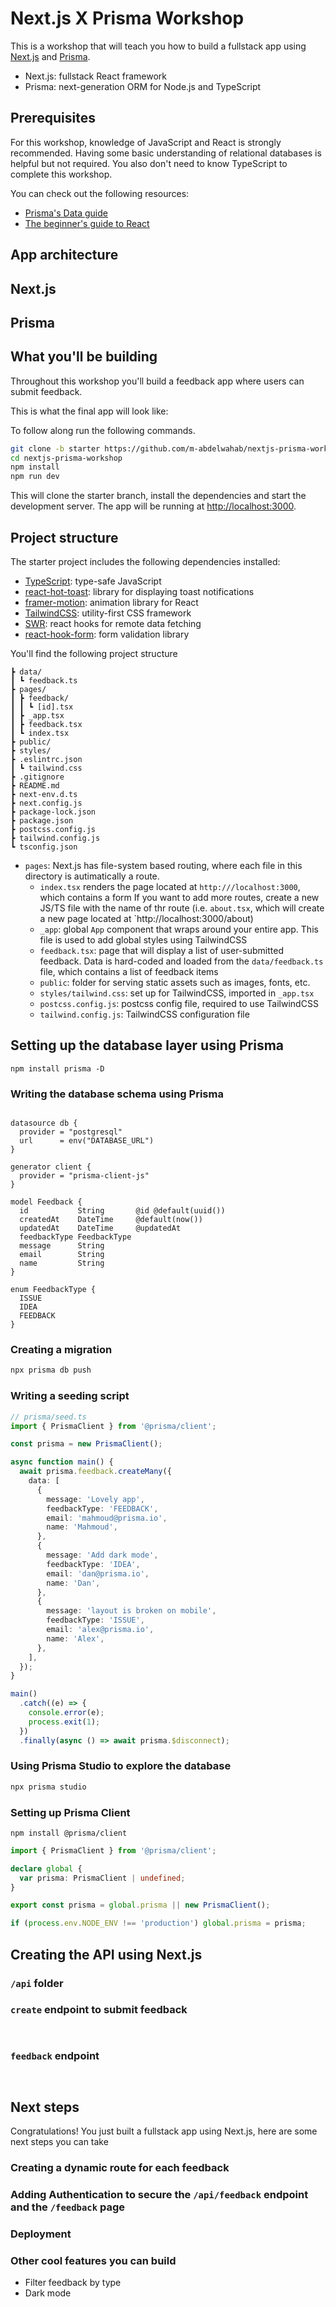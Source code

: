 # Next.js X Prisma Workshop

This is a workshop that will teach you how to build a fullstack app using [Next.js](https://nextjs.org) and [Prisma](https://prisma.io).

- Next.js: fullstack React framework
- Prisma: next-generation ORM for Node.js and TypeScript


## Prerequisites

For this workshop, knowledge of JavaScript and React is strongly recommended. Having some basic understanding of relational databases is helpful but not required. You also don't need to know TypeScript to complete this workshop.

You can check out the following resources:

- [Prisma's Data guide](https://prisma.io/dataguide)
- [The beginner's guide to React](https://egghead.io/courses/the-beginner-s-guide-to-react)


## App architecture

## Next.js



## Prisma

## What you'll be building

Throughout this workshop you'll build a feedback app where users can submit feedback.

This is what the final app will look like:



To follow along run the following commands. 

```bash
git clone -b starter https://github.com/m-abdelwahab/nextjs-prisma-workshop
cd nextjs-prisma-workshop
npm install 
npm run dev
```

This will clone the starter branch, install the dependencies and start the development server.
The app will be running at [http://localhost:3000](http://localhost:3000).

## Project structure

The starter project includes the following dependencies installed:

- [TypeScript](https://typescriptlang.org/): type-safe JavaScript
- [react-hot-toast](https://react-hot-toast.com/): library for displaying toast notifications
- [framer-motion](https://framer.com/motion): animation library for React
- [TailwindCSS](https://tailwindcss.com/): utility-first CSS framework
- [SWR](https://swr.vercel.app/): react hooks for remote data fetching
- [react-hook-form](https://react-hook-form.com/): form validation library


You'll find the following project structure

```feedback-app/
┣ data/
┃ ┗ feedback.ts
┣ pages/
┃ ┣ feedback/
┃ ┃ ┗ [id].tsx
┃ ┣ _app.tsx
┃ ┣ feedback.tsx
┃ ┗ index.tsx
┣ public/
┣ styles/
┣ .eslintrc.json
┃ ┗ tailwind.css
┣ .gitignore
┣ README.md
┣ next-env.d.ts
┣ next.config.js
┣ package-lock.json
┣ package.json
┣ postcss.config.js
┣ tailwind.config.js
┗ tsconfig.json
```

- `pages`: Next.js has file-system based routing, where each file in this directory is autimatically a route.
  -  `index.tsx` renders the page located at `http:///localhost:3000`, which contains a form If you want to add more routes, create a new JS/TS file with the name of thr route (i.e. `about.tsx`, which will create a new page located at `http://localhost:3000/about)
  -  `_app`: global `App` component that wraps around your entire app. This file is used to add global styles using TailwindCSS
  -  `feedback.tsx`: page that will display a list of user-submitted feedback. Data is hard-coded and loaded from the `data/feedback.ts` file, which contains a list of feedback items
  -  `public`: folder for serving static assets such as images, fonts, etc.
  -  `styles/tailwind.css`: set up for TailwindCSS, imported in `_app.tsx`
  -  `postcss.config.js`: postcss config file, required to use TailwindCSS
  -  `tailwind.config.js`: TailwindCSS configuration file

## Setting up the database layer using Prisma

```
npm install prisma -D
```

### Writing the database schema using Prisma


```prisma

datasource db {
  provider = "postgresql"
  url      = env("DATABASE_URL")
}

generator client {
  provider = "prisma-client-js"
}

model Feedback {
  id           String       @id @default(uuid())
  createdAt    DateTime     @default(now())
  updatedAt    DateTime     @updatedAt
  feedbackType FeedbackType
  message      String
  email        String
  name         String
}

enum FeedbackType {
  ISSUE
  IDEA
  FEEDBACK
}

```

### Creating a migration


```bash
npx prisma db push

```
### Writing a seeding script


```ts
// prisma/seed.ts
import { PrismaClient } from '@prisma/client';

const prisma = new PrismaClient();

async function main() {
  await prisma.feedback.createMany({
    data: [
      {
        message: 'Lovely app',
        feedbackType: 'FEEDBACK',
        email: 'mahmoud@prisma.io',
        name: 'Mahmoud',
      },
      {
        message: 'Add dark mode',
        feedbackType: 'IDEA',
        email: 'dan@prisma.io',
        name: 'Dan',
      },
      {
        message: 'layout is broken on mobile',
        feedbackType: 'ISSUE',
        email: 'alex@prisma.io',
        name: 'Alex',
      },
    ],
  });
}

main()
  .catch((e) => {
    console.error(e);
    process.exit(1);
  })
  .finally(async () => await prisma.$disconnect);


```
### Using Prisma Studio to explore the database


```bash
npx prisma studio
```

### Setting up Prisma Client

```
npm install @prisma/client
```

```ts
import { PrismaClient } from '@prisma/client';

declare global {
  var prisma: PrismaClient | undefined;
}

export const prisma = global.prisma || new PrismaClient();

if (process.env.NODE_ENV !== 'production') global.prisma = prisma;

```
## Creating the API using Next.js

### `/api` folder

### `create` endpoint to submit feedback

```


```


### `feedback` endpoint

```


```


## Next steps

Congratulations! You just built a fullstack app using Next.js, here are some next steps you can take

### Creating a dynamic route for each feedback

### Adding Authentication to secure the `/api/feedback` endpoint and the `/feedback` page
### Deployment


### Other cool features you can build

- Filter feedback by type
- Dark mode
